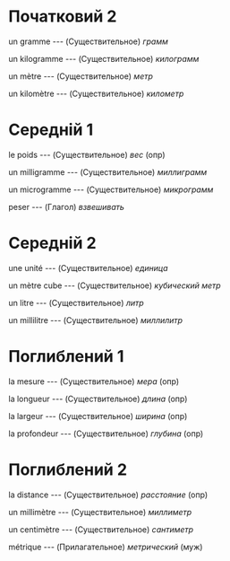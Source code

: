 # Початковий 2

un gramme --- (Существительное)
*грамм*



un kilogramme --- (Существительное)
*килограмм*



un mètre --- (Существительное)
*метр*



un kilomètre --- (Существительное)
*километр*



# Середній 1

le poids --- (Существительное)
*вес* (опр)



un milligramme --- (Существительное)
*миллиграмм*



un microgramme --- (Существительное)
*микрограмм*



peser --- (Глагол)
*взвешивать*



# Середній 2

une unité --- (Существительное)
*единица*



un mètre cube --- (Существительное)
*кубический метр*



un litre --- (Существительное)
*литр*



un millilitre --- (Существительное)
*миллилитр*



# Поглиблений 1

la mesure --- (Существительное)
*мера* (опр)



la longueur --- (Существительное)
*длина* (опр)



la largeur --- (Существительное)
*ширина* (опр)



la profondeur --- (Существительное)
*глубина* (опр)



# Поглиблений 2

la distance --- (Существительное)
*расстояние* (опр)



un millimètre --- (Существительное)
*миллиметр*



un centimètre --- (Существительное)
*сантиметр*



métrique --- (Прилагательное)
*метрический* (муж)